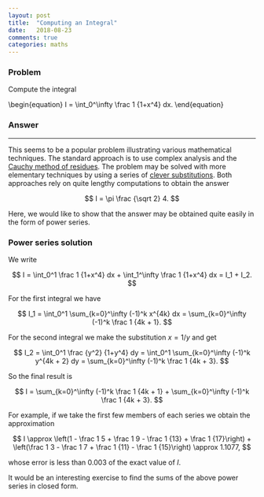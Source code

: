 ```yaml
---
layout: post
title:  "Computing an Integral"
date:   2018-08-23
comments: true
categories: maths
---
```


### Problem
Compute the integral

\begin{equation}
  I = \int_0^\infty \frac 1 {1+x^4} dx.
\end{equation}

### Answer
***

This seems to be a popular problem illustrating various mathematical techniques. The standard approach is to use complex analysis and the [Cauchy method of residues](https://en.wikipedia.org/wiki/Residue_theorem). The problem may be solved with more elementary techniques by using a series of [clever substitutions](https://www.youtube.com/watch?v=CIRGU-Zc9h4&feature=share). Both approaches rely on quite lengthy computations to obtain the answer

$$
I =  \pi \frac {\sqrt 2} 4.
$$

Here, we would like to show that the answer may be obtained quite easily in the form of power series.

### Power series solution

We write

$$
I = \int_0^1 \frac 1 {1+x^4} dx + \int_1^\infty \frac 1 {1+x^4} dx = I_1 + I_2.
$$

For the first integral we have

$$
I_1 = \int_0^1 \sum_{k=0}^\infty (-1)^k x^{4k} dx = \sum_{k=0}^\infty (-1)^k \frac 1 {4k + 1}.
$$

For the second integral we make the substitution $x = 1/y$ and get

$$
I_2 = \int_0^1 \frac {y^2} {1+y^4} dy = \int_0^1 \sum_{k=0}^\infty (-1)^k y^{4k + 2} dy = \sum_{k=0}^\infty (-1)^k \frac 1 {4k + 3}.
$$

So the final result is

$$
I = \sum_{k=0}^\infty (-1)^k \frac 1 {4k + 1} + \sum_{k=0}^\infty (-1)^k \frac 1 {4k + 3}.
$$

For example, if we take the first few members of each series we obtain the approximation

$$
I \approx \left(1 - \frac 1 5 + \frac 1 9 - \frac 1 {13} + \frac 1 {17}\right) + \left(\frac 1 3 - \frac 1 7 + \frac 1 {11} - \frac 1 {15}\right) \approx 1.1077,
$$

whose error is less than $0.003$ of the exact value of $I$.

It would be an interesting exercise to find the sums of the above power series in closed form.
